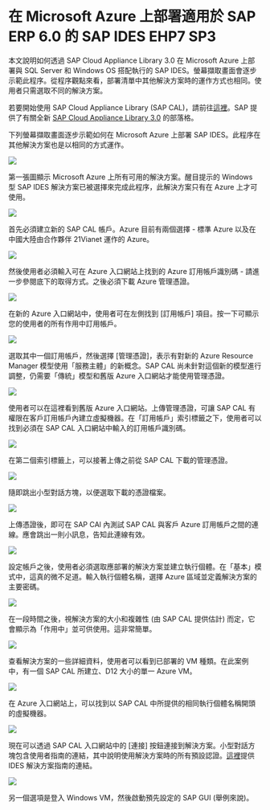 <properties 
pageTitle="在 Microsoft Azure 上部署適用於 SAP ERP 6.0 的 SAP IDES EHP7 SP3 | Microsoft Azure" 
description="在 Microsoft Azure 上部署適用於 SAP ERP 6.0 的 SAP IDES EHP7 SP3" 
services="virtual-machines-windows" 
documentationCenter="" 
authors="hermanndms" 
manager="timlt" 
editor="" 
tags="azure-resource-manager" 
keywords=""/>
<tags  
ms.service="virtual-machines-windows" 
ms.devlang="na" 
ms.topic="article" 
ms.tgt_pltfrm="vm-windows" 
ms.workload="infrastructure-services" 
ms.date="09/16/2016" 
ms.author="hermannd"/>


# 在 Microsoft Azure 上部署適用於 SAP ERP 6.0 的 SAP IDES EHP7 SP3 

本文說明如何透過 SAP Cloud Appliance Library 3.0 在 Microsoft Azure 上部署與 SQL Server 和 Windows OS 搭配執行的 SAP IDES。螢幕擷取畫面會逐步示範此程序。從程序觀點來看，部署清單中其他解決方案時的運作方式也相同。使用者只需選取不同的解決方案。

若要開始使用 SAP Cloud Appliance Library (SAP CAL)，請前往[這裡](https://cal.sap.com/)。SAP 提供了有關全新 [SAP Cloud Appliance Library 3.0](http://scn.sap.com/community/cloud-appliance-library/blog/2016/05/27/sap-cloud-appliance-library-30-came-with-a-new-user-experience) 的部落格。


下列螢幕擷取畫面逐步示範如何在 Microsoft Azure 上部署 SAP IDES。此程序在其他解決方案也是以相同的方式運作。


![](./media/virtual-machines-windows-sap-cal-ides-erp6-ehp7-sp3-sql/ides-pic1.jpg)

第一張圖顯示 Microsoft Azure 上所有可用的解決方案。醒目提示的 Windows 型 SAP IDES 解決方案已被選擇來完成此程序，此解決方案只有在 Azure 上才可使用。

![](./media/virtual-machines-windows-sap-cal-ides-erp6-ehp7-sp3-sql/ides-pic2.jpg)

首先必須建立新的 SAP CAL 帳戶。Azure 目前有兩個選擇 - 標準 Azure 以及在中國大陸由合作夥伴 21Vianet 運作的 Azure。

![](./media/virtual-machines-windows-sap-cal-ides-erp6-ehp7-sp3-sql/ides-pic3.jpg)

然後使用者必須輸入可在 Azure 入口網站上找到的 Azure 訂用帳戶識別碼 - 請進一步參閱底下的取得方式。之後必須下載 Azure 管理憑證。

![](./media/virtual-machines-windows-sap-cal-ides-erp6-ehp7-sp3-sql/ides-pic6.jpg)

在新的 Azure 入口網站中，使用者可在左側找到 [訂用帳戶] 項目。按一下可顯示您的使用者的所有作用中訂用帳戶。

![](./media/virtual-machines-windows-sap-cal-ides-erp6-ehp7-sp3-sql/ides-pic7.jpg)

選取其中一個訂用帳戶，然後選擇 [管理憑證]，表示有對新的 Azure Resource Manager 模型使用「服務主體」的新概念。SAP CAL 尚未針對這個新的模型進行調整，仍需要「傳統」模型和舊版 Azure 入口網站才能使用管理憑證。

![](./media/virtual-machines-windows-sap-cal-ides-erp6-ehp7-sp3-sql/ides-pic4.jpg)

使用者可以在這裡看到舊版 Azure 入口網站。上傳管理憑證，可讓 SAP CAL 有權限在客戶訂用帳戶內建立虛擬機器。在「訂用帳戶」索引標籤之下，使用者可以找到必須在 SAP CAL 入口網站中輸入的訂用帳戶識別碼。

![](./media/virtual-machines-windows-sap-cal-ides-erp6-ehp7-sp3-sql/ides-pic5.jpg)

在第二個索引標籤上，可以接著上傳之前從 SAP CAL 下載的管理憑證。

![](./media/virtual-machines-windows-sap-cal-ides-erp6-ehp7-sp3-sql/ides-pic8.jpg)

隨即跳出小型對話方塊，以便選取下載的憑證檔案。

![](./media/virtual-machines-windows-sap-cal-ides-erp6-ehp7-sp3-sql/ides-pic9.jpg)

上傳憑證後，即可在 SAP CAl 內測試 SAP CAL 與客戶 Azure 訂用帳戶之間的連線。應會跳出一則小訊息，告知此連線有效。

![](./media/virtual-machines-windows-sap-cal-ides-erp6-ehp7-sp3-sql/ides-pic10.jpg)

設定帳戶之後，使用者必須選取應部署的解決方案並建立執行個體。在「基本」模式中，這真的微不足道。輸入執行個體名稱，選擇 Azure 區域並定義解決方案的主要密碼。

![](./media/virtual-machines-windows-sap-cal-ides-erp6-ehp7-sp3-sql/ides-pic11.jpg)

在一段時間之後，視解決方案的大小和複雜性 (由 SAP CAL 提供估計) 而定，它會顯示為「作用中」並可供使用。這非常簡單。

![](./media/virtual-machines-windows-sap-cal-ides-erp6-ehp7-sp3-sql/ides-pic12.jpg)

查看解決方案的一些詳細資料，使用者可以看到已部署的 VM 種類。在此案例中，有一個 SAP CAL 所建立、D12 大小的單一 Azure VM。

![](./media/virtual-machines-windows-sap-cal-ides-erp6-ehp7-sp3-sql/ides-pic13.jpg)

在 Azure 入口網站上，可以找到以 SAP CAL 中所提供的相同執行個體名稱開頭的虛擬機器。

![](./media/virtual-machines-windows-sap-cal-ides-erp6-ehp7-sp3-sql/ides-pic14.jpg)

現在可以透過 SAP CAL 入口網站中的 [連接] 按鈕連接到解決方案。小型對話方塊包含使用者指南的連結，其中說明使用解決方案時的所有預設認證。[這裡](https://caldocs.hana.ondemand.com/caldocs/help/Getting_Started_Guide_IDES607MSSQL.pdf)提供 IDES 解決方案指南的連結。

![](./media/virtual-machines-windows-sap-cal-ides-erp6-ehp7-sp3-sql/ides-pic15.jpg)

另一個選項是登入 Windows VM，然後啟動預先設定的 SAP GUI (舉例來說)。

<!---HONumber=AcomDC_0921_2016-->